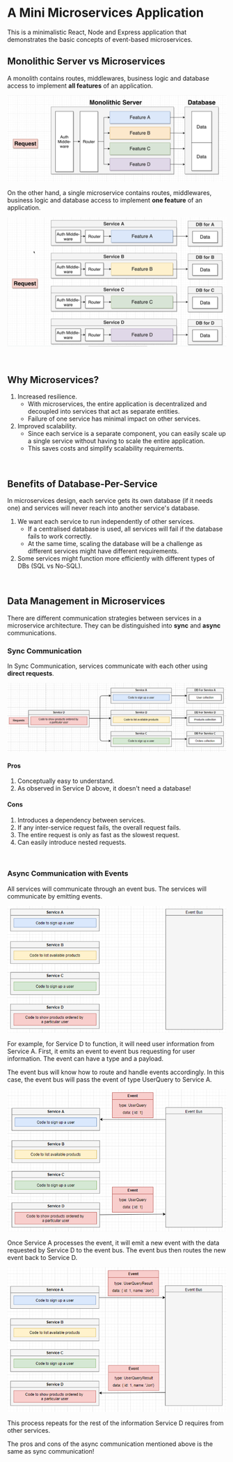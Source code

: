 # A Mini Microservices Application

This is a minimalistic React, Node and Express application that demonstrates the basic concepts of event-based microservices.

## Monolithic Server vs Microservices

A monolith contains routes, middlewares, business logic and database access to implement **all features** of an application.

![monolith](./assets/monolith.png)
<br />

On the other hand, a single microservice contains routes, middlewares, business logic and database access to implement **one feature** of an application.

![monolith](./assets/microservices.png)

<br />

## Why Microservices?
1. Increased resilience.
    - With microservices, the entire application is decentralized and decoupled into services that act as separate entities.
    - Failure of one service has minimal impact on other services.
2. Improved scalability.
    - Since each service is a separate component, you can easily scale up a single service without having to scale the entire application.
    - This saves costs and simplify scalability requirements.

<br />

## Benefits of Database-Per-Service

In microservices design, each service gets its own database (if it needs one) and services will never reach into another service's database.

1. We want each service to run independently of other services.
    - If a centralised database is used, all services will fail if the database fails to work correctly.
    - At the same time, scaling the database will be a challenge as different services might have different requirements.
2. Some services might function more efficiently with different types of DBs (SQL vs No-SQL).

<br />

## Data Management in Microservices

There are different communication strategies between services in a microservice architecture. They can be distinguished into **sync** and **async** communications.



### Sync Communication

In Sync Communication, services communicate with each other using **direct requests**.

![sync](./assets/sync-communication.png)
#### Pros
1. Conceptually easy to understand.
2. As observed in Service D above, it doesn't need a database!
#### Cons
1. Introduces a dependency between services.
2. If any inter-service request fails, the overall request fails.
3. The entire request is only as fast as the slowest request.
4. Can easily introduce nested requests.

<br />

### Async Communication with Events
All services will communicate through an event bus. The services will communicate by emitting events.

![async](./assets/async1.png)

For example, for Service D to function, it will need user information from Service A. First, it emits an event to event bus requesting for user information. The event can have a type and a payload.

The event bus will know how to route and handle events accordingly. In this case, the event bus will pass the event of type UserQuery to Service A.

![async](./assets/async2.png)

Once Service A processes the event, it will emit a new event with the data requested by Service D to the event bus. The event bus then routes the new event back to Service D.

![async](./assets/async3.png)

This process repeats for the rest of the information Service D requires from other services.

The pros and cons of the async communication mentioned above is the same as sync communication!